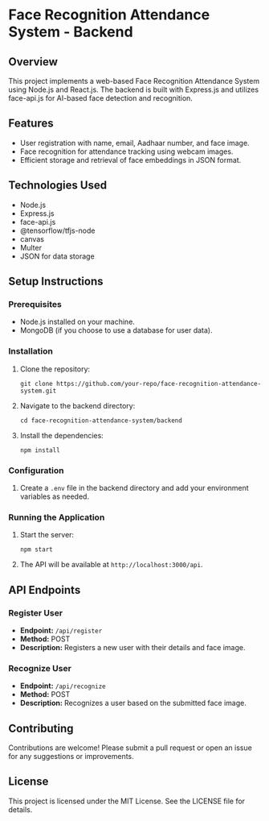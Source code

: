 # Face Recognition Attendance System - Backend

## Overview
This project implements a web-based Face Recognition Attendance System using Node.js and React.js. The backend is built with Express.js and utilizes face-api.js for AI-based face detection and recognition.

## Features
- User registration with name, email, Aadhaar number, and face image.
- Face recognition for attendance tracking using webcam images.
- Efficient storage and retrieval of face embeddings in JSON format.

## Technologies Used
- Node.js
- Express.js
- face-api.js
- @tensorflow/tfjs-node
- canvas
- Multer
- JSON for data storage

## Setup Instructions

### Prerequisites
- Node.js installed on your machine.
- MongoDB (if you choose to use a database for user data).

### Installation
1. Clone the repository:
   ```
   git clone https://github.com/your-repo/face-recognition-attendance-system.git
   ```
2. Navigate to the backend directory:
   ```
   cd face-recognition-attendance-system/backend
   ```
3. Install the dependencies:
   ```
   npm install
   ```

### Configuration
1. Create a `.env` file in the backend directory and add your environment variables as needed.

### Running the Application
1. Start the server:
   ```
   npm start
   ```
2. The API will be available at `http://localhost:3000/api`.

## API Endpoints

### Register User
- **Endpoint:** `/api/register`
- **Method:** POST
- **Description:** Registers a new user with their details and face image.

### Recognize User
- **Endpoint:** `/api/recognize`
- **Method:** POST
- **Description:** Recognizes a user based on the submitted face image.

## Contributing
Contributions are welcome! Please submit a pull request or open an issue for any suggestions or improvements.

## License
This project is licensed under the MIT License. See the LICENSE file for details.